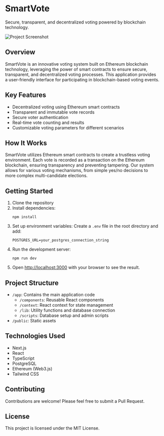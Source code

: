 # SmartVote

Secure, transparent, and decentralized voting powered by blockchain technology.

![Project Screenshot](./smart-vote-app/public/readmeimg.png)

## Overview

SmartVote is an innovative voting system built on Ethereum blockchain technology, leveraging the power of smart contracts to ensure secure, transparent, and decentralized voting processes. This application provides a user-friendly interface for participating in blockchain-based voting events.

## Key Features

- Decentralized voting using Ethereum smart contracts
- Transparent and immutable vote records
- Secure voter authentication
- Real-time vote counting and results
- Customizable voting parameters for different scenarios

## How It Works

SmartVote utilizes Ethereum smart contracts to create a trustless voting environment. Each vote is recorded as a transaction on the Ethereum blockchain, ensuring transparency and preventing tampering. Our system allows for various voting mechanisms, from simple yes/no decisions to more complex multi-candidate elections.

## Getting Started

1. Clone the repository
2. Install dependencies:
   ```
   npm install
   ```
3. Set up environment variables:
   Create a `.env` file in the root directory and add:
   ```
   POSTGRES_URL=your_postgres_connection_string
   ```
4. Run the development server:
   ```
   npm run dev
   ```
5. Open [http://localhost:3000](http://localhost:3000) with your browser to see the result.

## Project Structure

- `/app`: Contains the main application code
  - `/components`: Reusable React components
  - `/context`: React context for state management
  - `/lib`: Utility functions and database connection
  - `/scripts`: Database setup and admin scripts
- `/public`: Static assets

## Technologies Used

- Next.js
- React
- TypeScript
- PostgreSQL
- Ethereum (Web3.js)
- Tailwind CSS

## Contributing

Contributions are welcome! Please feel free to submit a Pull Request.

## License

This project is licensed under the MIT License.
